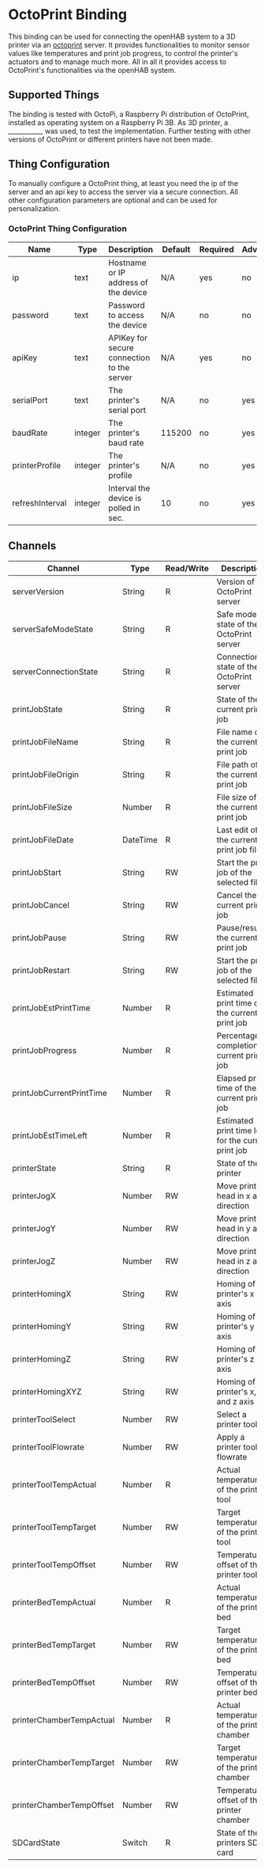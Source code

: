# OctoPrint Binding

This binding can be used for connecting the openHAB system to a 3D printer via an [octoprint](https://octoprint.org/) server.
It provides functionalities to monitor sensor values like temperatures and print job progress, to control the printer's actuators and to manage much more.
All in all it provides access to OctoPrint's functionalities via the openHAB system.

## Supported Things

The binding is tested with OctoPi, a Raspberry Pi distribution of OctoPrint, installed as operating system on a Raspberry Pi 3B.
As 3D printer, a ___________ was used, to test the implementation.
Further testing with other versions of OctoPrint or different printers have not been made.


## Thing Configuration

To manually configure a OctoPrint thing, at least you need the ip of the server and an api key to access the server via a secure connection.
All other configuration parameters are optional and can be used for personalization.

### OctoPrint Thing Configuration

| Name            | Type    | Description                                | Default | Required | Advanced |
|-----------------|---------|--------------------------------------------|---------|----------|----------|
| ip              | text    | Hostname or IP address of the device       | N/A     | yes      | no       |
| password        | text    | Password to access the device              | N/A     | no       | no       |
| apiKey          | text    | APIKey for secure connection to the server | N/A     | yes      | no       |
| serialPort      | text    | The printer's serial port                  | N/A     | no       | yes      |
| baudRate        | integer | The printer's baud rate                    | 115200  | no       | yes      |
| printerProfile  | integer | The printer's profile                      | N/A     | no       | yes      |
| refreshInterval | integer | Interval the device is polled in sec.      | 10      | no       | yes      |

## Channels

| Channel                   | Type     | Read/Write | Description                                         |
|---------------------------|----------|------------|-----------------------------------------------------|
| serverVersion             | String   | R          | Version of the OctoPrint server                     |
| serverSafeModeState       | String   | R          | Safe mode state of the OctoPrint server             |
| serverConnectionState     | String   | R          | Connection state of the OctoPrint server            |
| printJobState             | String   | R          | State of the current print job                      |
| printJobFileName          | String   | R          | File name of the current print job                  |
| printJobFileOrigin        | String   | R          | File path of the current print job                  |
| printJobFileSize          | Number   | R          | File size of the current print job                  |
| printJobFileDate          | DateTime | R          | Last edit of the current print job file             |
| printJobStart             | String   | RW         | Start the print job of the selected file            |
| printJobCancel            | String   | RW         | Cancel the current print job                        |
| printJobPause             | String   | RW         | Pause/resume the current print job                  |
| printJobRestart           | String   | RW         | Start the print job of the selected file            |
| printJobEstPrintTime      | Number   | R          | Estimated print time of the current print job       |
| printJobProgress          | Number   | R          | Percentage of completion of current print job       |
| printJobCurrentPrintTime  | Number   | R          | Elapsed print time of the current print job         |
| printJobEstTimeLeft       | Number   | R          | Estimated print time left for the current print job |
| printerState              | String   | R          | State of the printer                                |
| printerJogX               | Number   | RW         | Move printer head in x axis direction               |
| printerJogY               | Number   | RW         | Move printer head in y axis direction               |
| printerJogZ               | Number   | RW         | Move printer head in z axis direction               |
| printerHomingX            | String   | RW         | Homing of the printer's x axis                      |
| printerHomingY            | String   | RW         | Homing of the printer's y axis                      |
| printerHomingZ            | String   | RW         | Homing of the printer's z axis                      |
| printerHomingXYZ          | String   | RW         | Homing of the printer's x, y and z axis             |
| printerToolSelect         | Number   | RW         | Select a printer tool                               |
| printerToolFlowrate       | Number   | RW         | Apply a printer tool flowrate                       |
| printerToolTempActual     | Number   | R          | Actual temperature of the printer tool              |
| printerToolTempTarget     | Number   | RW         | Target temperature of the printer tool              |
| printerToolTempOffset     | Number   | RW         | Temperature offset of the printer tool              |
| printerBedTempActual      | Number   | R          | Actual temperature of the printer bed               |
| printerBedTempTarget      | Number   | RW         | Target temperature of the printer bed               |
| printerBedTempOffset      | Number   | RW         | Temperature offset of the printer bed               |
| printerChamberTempActual  | Number   | R          | Actual temperature of the printer chamber           |
| printerChamberTempTarget  | Number   | RW         | Target temperature of the printer chamber           |
| printerChamberTempOffset  | Number   | RW         | Temperature offset of the printer chamber           |
| SDCardState               | Switch   | R          | State of the printers SD card                       |
